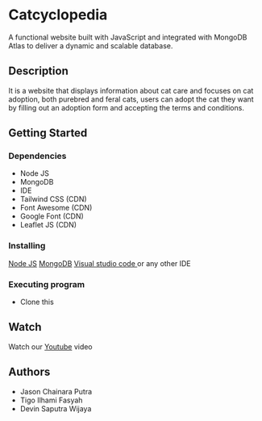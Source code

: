# Catcyclopedia

A functional website built with JavaScript and integrated with MongoDB Atlas to deliver a dynamic and scalable database.

## Description

It is a website that displays information about cat care and focuses on cat adoption, both purebred and feral cats, users can adopt the cat they want by filling out an adoption form and accepting the terms and conditions. 

## Getting Started

### Dependencies

* Node JS
* MongoDB
* IDE
* Tailwind CSS (CDN)
* Font Awesome (CDN)
* Google Font (CDN)
* Leaflet JS (CDN)

### Installing

<a href="https://nodejs.org/en/download">Node JS</a>
<a href="https://www.mongodb.com/docs/manual/tutorial/install-mongodb-on-windows/">MongoDB</a>
<a href="https://code.visualstudio.com/download">Visual studio code </a> or any other IDE

### Executing program

* Clone this 

## Watch
Watch our <a href="https://www.youtube.com/watch?v=iTqxpdKclPU">Youtube</a> video

## Authors

* Jason Chainara Putra
* Tigo Ilhami Fasyah 
* Devin Saputra Wijaya
